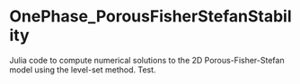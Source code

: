 # OnePhase_PorousFisherStefanStability
Julia code to compute numerical solutions to the 2D Porous-Fisher-Stefan model using the level-set method. Test.
